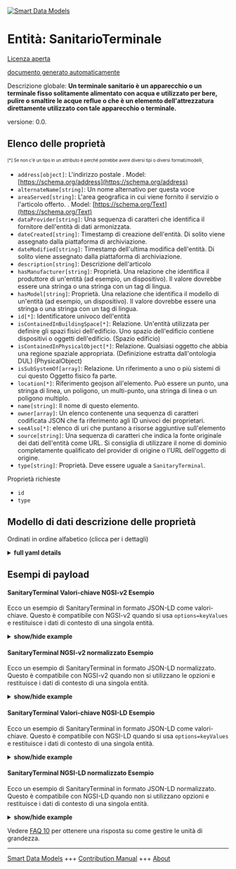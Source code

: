 <!-- 10-Header -->  
[![Smart Data Models](https://smartdatamodels.org/wp-content/uploads/2022/01/SmartDataModels_logo.png "Logo")](https://smartdatamodels.org)  
Entità: SanitarioTerminale  
==========================<!-- /10-Header -->  
<!-- 15-License -->  
[Licenza aperta](https://github.com/smart-data-models//dataModel.S4BLDG/blob/master/SanitaryTerminal/LICENSE.md)  
[documento generato automaticamente](https://docs.google.com/presentation/d/e/2PACX-1vTs-Ng5dIAwkg91oTTUdt8ua7woBXhPnwavZ0FxgR8BsAI_Ek3C5q97Nd94HS8KhP-r_quD4H0fgyt3/pub?start=false&loop=false&delayms=3000#slide=id.gb715ace035_0_60)  
<!-- /15-License -->  
<!-- 20-Description -->  
Descrizione globale: **Un terminale sanitario è un apparecchio o un terminale fisso solitamente alimentato con acqua e utilizzato per bere, pulire o smaltire le acque reflue o che è un elemento dell'attrezzatura direttamente utilizzato con tale apparecchio o terminale.**  
versione: 0.0.  
<!-- /20-Description -->  
<!-- 30-PropertiesList -->  

## Elenco delle proprietà  

<sup><sub>[*] Se non c'è un tipo in un attributo è perché potrebbe avere diversi tipi o diversi formati/modelli</sub></sup>.  
- `address[object]`: L'indirizzo postale  . Model: [https://schema.org/address](https://schema.org/address)- `alternateName[string]`: Un nome alternativo per questa voce  - `areaServed[string]`: L'area geografica in cui viene fornito il servizio o l'articolo offerto.  . Model: [https://schema.org/Text](https://schema.org/Text)- `dataProvider[string]`: Una sequenza di caratteri che identifica il fornitore dell'entità di dati armonizzata.  - `dateCreated[string]`: Timestamp di creazione dell'entità. Di solito viene assegnato dalla piattaforma di archiviazione.  - `dateModified[string]`: Timestamp dell'ultima modifica dell'entità. Di solito viene assegnato dalla piattaforma di archiviazione.  - `description[string]`: Descrizione dell'articolo  - `hasManufacturer[string]`: Proprietà. Una relazione che identifica il produttore di un'entità (ad esempio, un dispositivo). Il valore dovrebbe essere una stringa o una stringa con un tag di lingua.  - `hasModel[string]`: Proprietà. Una relazione che identifica il modello di un'entità (ad esempio, un dispositivo). Il valore dovrebbe essere una stringa o una stringa con un tag di lingua.  - `id[*]`: Identificatore univoco dell'entità  - `isContainedInBuildingSpace[*]`: Relazione. Un'entità utilizzata per definire gli spazi fisici dell'edificio. Uno spazio dell'edificio contiene dispositivi o oggetti dell'edificio. (Spazio edificio)  - `isContainedInPhysicalObject[*]`: Relazione. Qualsiasi oggetto che abbia una regione spaziale appropriata.  (Definizione estratta dall'ontologia DUL) (PhysicalObject)  - `isSubSystemOf[array]`: Relazione. Un riferimento a uno o più sistemi di cui questo Oggetto fisico fa parte.  - `location[*]`: Riferimento geojson all'elemento. Può essere un punto, una stringa di linea, un poligono, un multi-punto, una stringa di linea o un poligono multiplo.  - `name[string]`: Il nome di questo elemento.  - `owner[array]`: Un elenco contenente una sequenza di caratteri codificata JSON che fa riferimento agli ID univoci dei proprietari.  - `seeAlso[*]`: elenco di uri che puntano a risorse aggiuntive sull'elemento  - `source[string]`: Una sequenza di caratteri che indica la fonte originale dei dati dell'entità come URL. Si consiglia di utilizzare il nome di dominio completamente qualificato del provider di origine o l'URL dell'oggetto di origine.  - `type[string]`: Proprietà. Deve essere uguale a `SanitaryTerminal`.  <!-- /30-PropertiesList -->  
<!-- 35-RequiredProperties -->  
Proprietà richieste  
- `id`  - `type`  <!-- /35-RequiredProperties -->  
<!-- 40-RequiredProperties -->  
<!-- /40-RequiredProperties -->  
<!-- 50-DataModelHeader -->  
## Modello di dati descrizione delle proprietà  
Ordinati in ordine alfabetico (clicca per i dettagli)  
<!-- /50-DataModelHeader -->  
<!-- 60-ModelYaml -->  
<details><summary><strong>full yaml details</strong></summary>    
```yaml  
SanitaryTerminal:    
  description: 'A sanitary terminal is a fixed appliance or terminal usually supplied with water and used for drinking, cleaning or foul water disposal or that is an item of equipment directly used with such an appliance or terminal.'    
  properties:    
    address:    
      description: The mailing address    
      properties:    
        addressCountry:    
          description: 'Property. The country. For example, Spain. Model:''https://schema.org/addressCountry'''    
          type: string    
        addressLocality:    
          description: 'Property. The locality in which the street address is, and which is in the region. Model:''https://schema.org/addressLocality'''    
          type: string    
        addressRegion:    
          description: 'Property. The region in which the locality is, and which is in the country. Model:''https://schema.org/addressRegion'''    
          type: string    
        district:    
          description: 'A district is a type of administrative division that, in some countries, is managed by the local government.'    
          type: string    
        postOfficeBoxNumber:    
          description: 'Property. The post office box number for PO box addresses. For example, 03578. Model:''https://schema.org/postOfficeBoxNumber'''    
          type: string    
        postalCode:    
          description: 'Property. The postal code. For example, 24004. Model:''https://schema.org/https://schema.org/postalCode'''    
          type: string    
        streetAddress:    
          description: 'Property. The street address. Model:''https://schema.org/streetAddress'''    
          type: string    
        streetNr:    
          description: Number identifying a specific property on a public street.    
          type: string    
      type: object    
      x-ngsi:    
        model: https://schema.org/address    
        type: Property    
    alternateName:    
      description: An alternative name for this item    
      type: string    
      x-ngsi:    
        type: Property    
    areaServed:    
      description: The geographic area where a service or offered item is provided    
      type: string    
      x-ngsi:    
        model: https://schema.org/Text    
        type: Property    
    dataProvider:    
      description: A sequence of characters identifying the provider of the harmonised data entity.    
      type: string    
      x-ngsi:    
        type: Property    
    dateCreated:    
      description: Entity creation timestamp. This will usually be allocated by the storage platform.    
      format: date-time    
      type: string    
      x-ngsi:    
        type: Property    
    dateModified:    
      description: Timestamp of the last modification of the entity. This will usually be allocated by the storage platform.    
      format: date-time    
      type: string    
      x-ngsi:    
        type: Property    
    description:    
      description: A description of this item    
      type: string    
      x-ngsi:    
        type: Property    
    hasManufacturer:    
      description: 'Property. A relationship identifying the manufacturer of an entity (e.g., device). The value is expected to be a string or a string with language tag.'    
      type: string    
      x-ngsi:    
        type: Property    
    hasModel:    
      description: 'Property. A relationship identifying the model of an entity (e.g., device). The value is expected to be a string or a string with language tag.'    
      type: string    
      x-ngsi:    
        type: Property    
    id:    
      anyOf: &sanitaryterminal_-_properties_-_iscontainedinbuildingspace_-_anyof    
        - description: Property. Identifier format of any NGSI entity    
          maxLength: 256    
          minLength: 1    
          pattern: ^[\w\-\.\{\}\$\+\*\[\]`|~^@!,:\\]+$    
          type: string    
        - description: Property. Identifier format of any NGSI entity    
          format: uri    
          type: string    
      description: Unique identifier of the entity    
      x-ngsi:    
        type: Property    
    isContainedInBuildingSpace:    
      anyOf: *sanitaryterminal_-_properties_-_iscontainedinbuildingspace_-_anyof    
      description: Relationship. An entity used to define the physical spaces of the building. A building space contains devices or building objects. (BuildingSpace)    
      x-ngsi:    
        type: Property    
    isContainedInPhysicalObject:    
      anyOf: *sanitaryterminal_-_properties_-_iscontainedinbuildingspace_-_anyof    
      description: Relationship. Any Object that has a proper space region.  (Definition extracted from DUL ontology) (PhysicalObject)    
      x-ngsi:    
        type: Property    
    isSubSystemOf:    
      description: Relationship. A reference to a system(s) that this Physical Object is part of.    
      items:    
        anyOf: *sanitaryterminal_-_properties_-_iscontainedinbuildingspace_-_anyof    
        description: Property. Unique identifier of the entity    
      type: array    
      x-ngsi:    
        type: Relationship    
    location:    
      description: 'Geojson reference to the item. It can be Point, LineString, Polygon, MultiPoint, MultiLineString or MultiPolygon'    
      oneOf:    
        - description: GeoProperty. Geojson reference to the item. Point    
          properties:    
            bbox:    
              items:    
                type: number    
              minItems: 4    
              type: array    
            coordinates:    
              items:    
                type: number    
              minItems: 2    
              type: array    
            type:    
              enum:    
                - Point    
              type: string    
          required:    
            - type    
            - coordinates    
          title: GeoJSON Point    
          type: object    
        - description: GeoProperty. Geojson reference to the item. LineString    
          properties:    
            bbox:    
              items:    
                type: number    
              minItems: 4    
              type: array    
            coordinates:    
              items:    
                items:    
                  type: number    
                minItems: 2    
                type: array    
              minItems: 2    
              type: array    
            type:    
              enum:    
                - LineString    
              type: string    
          required:    
            - type    
            - coordinates    
          title: GeoJSON LineString    
          type: object    
        - description: GeoProperty. Geojson reference to the item. Polygon    
          properties:    
            bbox:    
              items:    
                type: number    
              minItems: 4    
              type: array    
            coordinates:    
              items:    
                items:    
                  items:    
                    type: number    
                  minItems: 2    
                  type: array    
                minItems: 4    
                type: array    
              type: array    
            type:    
              enum:    
                - Polygon    
              type: string    
          required:    
            - type    
            - coordinates    
          title: GeoJSON Polygon    
          type: object    
        - description: GeoProperty. Geojson reference to the item. MultiPoint    
          properties:    
            bbox:    
              items:    
                type: number    
              minItems: 4    
              type: array    
            coordinates:    
              items:    
                items:    
                  type: number    
                minItems: 2    
                type: array    
              type: array    
            type:    
              enum:    
                - MultiPoint    
              type: string    
          required:    
            - type    
            - coordinates    
          title: GeoJSON MultiPoint    
          type: object    
        - description: GeoProperty. Geojson reference to the item. MultiLineString    
          properties:    
            bbox:    
              items:    
                type: number    
              minItems: 4    
              type: array    
            coordinates:    
              items:    
                items:    
                  items:    
                    type: number    
                  minItems: 2    
                  type: array    
                minItems: 2    
                type: array    
              type: array    
            type:    
              enum:    
                - MultiLineString    
              type: string    
          required:    
            - type    
            - coordinates    
          title: GeoJSON MultiLineString    
          type: object    
        - description: GeoProperty. Geojson reference to the item. MultiLineString    
          properties:    
            bbox:    
              items:    
                type: number    
              minItems: 4    
              type: array    
            coordinates:    
              items:    
                items:    
                  items:    
                    items:    
                      type: number    
                    minItems: 2    
                    type: array    
                  minItems: 4    
                  type: array    
                type: array    
              type: array    
            type:    
              enum:    
                - MultiPolygon    
              type: string    
          required:    
            - type    
            - coordinates    
          title: GeoJSON MultiPolygon    
          type: object    
      x-ngsi:    
        type: GeoProperty    
    name:    
      description: The name of this item.    
      type: string    
      x-ngsi:    
        type: Property    
    owner:    
      description: A List containing a JSON encoded sequence of characters referencing the unique Ids of the owner(s)    
      items:    
        anyOf: *sanitaryterminal_-_properties_-_iscontainedinbuildingspace_-_anyof    
        description: Property. Unique identifier of the entity    
      type: array    
      x-ngsi:    
        type: Property    
    seeAlso:    
      description: list of uri pointing to additional resources about the item    
      oneOf:    
        - items:    
            format: uri    
            type: string    
          minItems: 1    
          type: array    
        - format: uri    
          type: string    
      x-ngsi:    
        type: Property    
    source:    
      description: 'A sequence of characters giving the original source of the entity data as a URL. Recommended to be the fully qualified domain name of the source provider, or the URL to the source object.'    
      type: string    
      x-ngsi:    
        type: Property    
    type:    
      description: Property. It must be equal to `SanitaryTerminal`.    
      enum:    
        - SanitaryTerminal    
      type: string    
      x-ngsi:    
        type: Property    
  required:    
    - id    
    - type    
  type: object    
  x-derived-from: "https://saref.etsi.org/saref4bldg/v1.1.2/#s4bldg:SanitaryTerminal"    
  x-disclaimer: 'Redistribution and use in source and binary forms, with or without modification, are permitted  provided that the license conditions are met. Copyleft (c) 2022 Contributors to Smart Data Models Program'    
  x-license-url: https://github.com/smart-data-models/dataModel.S4BLDG/blob/master/SanitaryTerminal/LICENSE.md    
  x-model-schema: https://smart-data-models.github.com/dataModel.SAREF4BLDG/SanitaryTerminal/schema.json    
  x-model-tags: SAREF SanitaryTerminal    
  x-version: 0.0.    
```  
</details>    
<!-- /60-ModelYaml -->  
<!-- 70-MiddleNotes -->  
<!-- /70-MiddleNotes -->  
<!-- 80-Examples -->  
## Esempi di payload  
#### SanitaryTerminal Valori-chiave NGSI-v2 Esempio  
Ecco un esempio di SanitaryTerminal in formato JSON-LD come valori-chiave. Questo è compatibile con NGSI-v2 quando si usa `options=keyValues` e restituisce i dati di contesto di una singola entità.  
<details><summary><strong>show/hide example</strong></summary>    
```json  
{  
  "id": "urn:ngsi-ld:SanitaryTerminal:20b8a439-6d14-4ebe-9409-a214de328393",  
  "type": "SanitaryTerminal",  
  "isContainedInBuildingSpace": "urn:ngsi-ld:BuildingSpace:d8af40f0-e0e6-473e-ad4a-a01ae2a79758",  
  "isContainedInPhysicalObject": "urn:ngsi-ld:PhysicalObject:a81c7856-2fab-45f7-8ffa-673c0c2fc7d8",  
  "isSubSystemOf": [  
    "urn:ngsi-ld:System:245aa0ba-f6a6-4dbe-b157-a89c32ab4a55",  
    "urn:ngsi-ld:System:65767b7c-3b4f-4e91-8c0e-549b9bbe51e5",  
    "urn:ngsi-ld:System:1ecfc5db-1e20-4010-8672-c34c9cce1f87"  
  ],  
  "hasManufacturer": "SanitaryTerminal Company Inc.",  
  "hasModel": "SanitaryTerminal 0.1.2",  
  "dateCreated": "2023-01-25T19:17:40Z",  
  "dateModified": "2023-01-25T15:30:27Z",  
  "source": "Import",  
  "name": "SanitaryTerminal",  
  "alternateName": "SanitaryTerminal type 2",  
  "description": "SanitaryTerminal of limited SanitaryTerminal types",  
  "dataProvider": "IFC file"  
}  
```  
</details>  
#### SanitaryTerminal NGSI-v2 normalizzato Esempio  
Ecco un esempio di SanitaryTerminal in formato JSON-LD normalizzato. Questo è compatibile con NGSI-v2 quando non si utilizzano le opzioni e restituisce i dati di contesto di una singola entità.  
<details><summary><strong>show/hide example</strong></summary>    
```json  
{  
  "id": "urn:ngsi-ld:SanitaryTerminal:2dbfd521-b27a-41a9-8adf-b0e70b6a9a7c",  
  "type": "SanitaryTerminal",  
  "isContainedInBuildingSpace": {  
    "type": "URL",  
    "value": "urn:ngsi-ld:BuildingSpace:91e3b22e-33b2-4e27-ba5b-85b251e3a4b4"  
  },  
  "isContainedInPhysicalObject": {  
    "type": "URL",  
    "value": "urn:ngsi-ld:PhysicalObject:86dd7d1b-66e7-4360-978d-d01db9c20f50"  
  },  
  "isSubSystemOf": {  
    "type": "array",  
    "value": [  
      {  
        "type": "URL",  
        "value": "urn:ngsi-ld:System:23859177-84c8-48f6-bb33-f6e52f379970"  
      },  
      {  
        "type": "URL",  
        "value": "urn:ngsi-ld:System:c71ced74-ad67-4f75-9d36-8349c022ca13"  
      },  
      {  
        "type": "URL",  
        "value": "urn:ngsi-ld:System:507f6aae-c155-4a68-8644-9769eea30354"  
      }  
    ]  
  },  
  "hasManufacturer": {  
    "type": "Text",  
    "value": "SanitaryTerminal Company Inc."  
  },  
  "hasModel": {  
    "type": "Text",  
    "value": "SanitaryTerminal 0.1.2"  
  },  
  "dateCreated": {  
    "type": "DateTime",  
    "value": "2023-01-26T00:35:19.7620529+01:00"  
  },  
  "dateModified": {  
    "type": "DateTime",  
    "value": "2023-01-25T18:14:05.8045463+01:00"  
  },  
  "source": {  
    "type": "Text",  
    "value": "Import"  
  },  
  "name": {  
    "type": "Text",  
    "value": "SanitaryTerminal"  
  },  
  "alternateName": {  
    "type": "Text",  
    "value": "SanitaryTerminal type 2"  
  },  
  "description": {  
    "type": "Text",  
    "value": "SanitaryTerminal of limited SanitaryTerminal types"  
  },  
  "dataProvider": {  
    "type": "Text",  
    "value": "IFC file"  
  }  
}  
```  
</details>  
#### SanitaryTerminal Valori-chiave NGSI-LD Esempio  
Ecco un esempio di SanitaryTerminal in formato JSON-LD come valori-chiave. Questo è compatibile con NGSI-LD quando si usa `options=keyValues` e restituisce i dati di contesto di una singola entità.  
<details><summary><strong>show/hide example</strong></summary>    
```json  
{  
  "id": "urn:ngsi-ld:SanitaryTerminal:ee567cf0-7c70-4e21-8bb1-23176564eb16",  
  "type": "SanitaryTerminal",  
  "isContainedInBuildingSpace": "urn:ngsi-ld:BuildingSpace:843ec523-c57f-4767-82c7-773b4d43f09c",  
  "isContainedInPhysicalObject": "urn:ngsi-ld:PhysicalObject:1d5f831d-80b5-435c-b879-d6dc756513cf",  
  "isSubSystemOf": [  
    "urn:ngsi-ld:System:5ac2c646-559f-4e5e-ad08-0cbbcf980f0a",  
    "urn:ngsi-ld:System:7dd8b72b-749a-4c8b-aca5-7540f346df24",  
    "urn:ngsi-ld:System:d41521f6-e2be-47d0-b446-dd136d978332"  
  ],  
  "hasManufacturer": "SanitaryTerminal Company Inc.",  
  "hasModel": "SanitaryTerminal 0.1.2",  
  "dateCreated": "2023-01-26T10:07:39Z",  
  "dateModified": "2023-01-25T16:51:50Z",  
  "source": "Import",  
  "name": "SanitaryTerminal",  
  "alternateName": "SanitaryTerminal type 2",  
  "description": "SanitaryTerminal of limited SanitaryTerminal types",  
  "dataProvider": "IFC file",  
  "@context": [  
    "https://raw.githubusercontent.com/smart-data-models/dataModel.S4BLDG/master/context.jsonld",  
    "https://uri.etsi.org/ngsi-ld/v1/ngsi-ld-core-context.jsonld"  
  ]  
}  
```  
</details>  
#### SanitaryTerminal NGSI-LD normalizzato Esempio  
Ecco un esempio di SanitaryTerminal in formato JSON-LD normalizzato. Questo è compatibile con NGSI-LD quando non si utilizzano opzioni e restituisce i dati di contesto di una singola entità.  
<details><summary><strong>show/hide example</strong></summary>    
```json  
{  
  "id": "urn:ngsi-ld:SanitaryTerminal:8124ba72-078a-47b1-b09d-8ec4a7dc13c7",  
  "type": "SanitaryTerminal",  
  "isContainedInBuildingSpace": {  
    "type": "Relationship",  
    "object": "urn:ngsi-ld:BuildingSpace:a391c678-15b7-4570-a954-958436fbef48"  
  },  
  "isContainedInPhysicalObject": {  
    "type": "Relationship",  
    "object": "urn:ngsi-ld:PhysicalObject:b133d789-668b-4b6f-b42f-8906a2f30e78"  
  },  
  "isSubSystemOf": [  
    {  
      "type": "Relationship",  
      "object": "urn:ngsi-ld:System:0556162c-4448-45c2-9920-28199c38d32a"  
    },  
    {  
      "type": "Relationship",  
      "object": "urn:ngsi-ld:System:31b4154c-ca94-4b6d-b8f8-c29b9d6bef77"  
    },  
    {  
      "type": "Relationship",  
      "object": "urn:ngsi-ld:System:1e790182-a4ea-4b40-a4ab-2611b896d90b"  
    }  
  ],  
  "hasManufacturer": {  
    "type": "Property",  
    "value": "SanitaryTerminal Company Inc."  
  },  
  "hasModel": {  
    "type": "Property",  
    "value": "SanitaryTerminal 0.1.2"  
  },  
  "dateCreated": {  
    "type": "Property",  
    "value": "2023-01-26T02:24:56Z"  
  },  
  "dateModified": {  
    "type": "Property",  
    "value": "2023-01-26T01:34:29Z"  
  },  
  "source": {  
    "type": "Property",  
    "value": "Import"  
  },  
  "name": {  
    "type": "Property",  
    "value": "SanitaryTerminal"  
  },  
  "alternateName": {  
    "type": "Property",  
    "value": "SanitaryTerminal type 2"  
  },  
  "description": {  
    "type": "Property",  
    "value": "SanitaryTerminal of limited SanitaryTerminal types"  
  },  
  "dataProvider": {  
    "type": "Property",  
    "value": "IFC file"  
  },  
  "@context": [  
    "https://raw.githubusercontent.com/smart-data-models/dataModel.S4BLDG/master/context.jsonld",  
    "https://uri.etsi.org/ngsi-ld/v1/ngsi-ld-core-context.jsonld"  
  ]  
}  
```  
</details><!-- /80-Examples -->  
<!-- 90-FooterNotes -->  
<!-- /90-FooterNotes -->  
<!-- 95-Units -->  
Vedere [FAQ 10](https://smartdatamodels.org/index.php/faqs/) per ottenere una risposta su come gestire le unità di grandezza.  
<!-- /95-Units -->  
<!-- 97-LastFooter -->  
---  
[Smart Data Models](https://smartdatamodels.org) +++ [Contribution Manual](https://bit.ly/contribution_manual) +++ [About](https://bit.ly/Introduction_SDM)<!-- /97-LastFooter -->  

